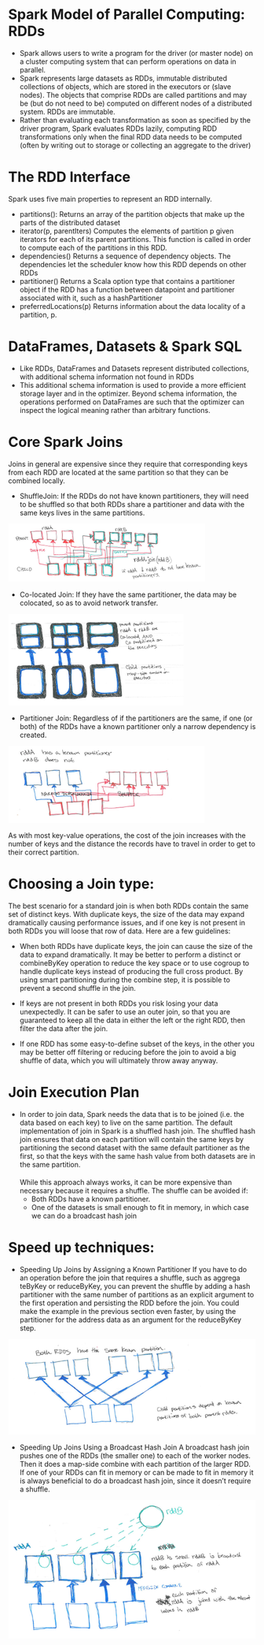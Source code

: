 # Spark Model of Parallel Computing: RDDs
 - Spark allows users to write a program for the driver (or master node) on a cluster computing system that can perform 
   operations on data in parallel.
 - Spark represents large datasets as RDDs, immutable distributed collections of objects, which are stored in the executors
   or (slave nodes). The objects that comprise RDDs are called partitions and may be (but do not need to be) computed on 
   different nodes of a distributed system. RDDs are immutable. 
 - Rather than evaluating each transformation as soon as specified by the driver program, Spark evaluates RDDs lazily, 
   computing RDD transformations only when the final RDD data needs to be computed (often by writing out to storage or 
   collecting an aggregate to the driver)
   
# The RDD Interface
  Spark uses five main properties to represent an RDD internally.
 
   - partitions(): Returns an array of the partition objects that make up the parts of the distributed dataset
   - iterator(p, parentIters) Computes the elements of partition p given iterators for each of its parent partitions. 
     This function is called in order to compute each of the partitions in this RDD.
   - dependencies() Returns a sequence of dependency objects. The dependencies let the scheduler know how this RDD 
	 depends on other RDDs
   - partitioner() Returns a Scala option type that contains a partitioner object if the RDD has a function between 
     datapoint and partitioner associated with it, such as a hashPartitioner
   - preferredLocations(p) Returns information about the data locality of a partition, p.
   
# DataFrames, Datasets & Spark SQL
 - Like RDDs, DataFrames and Datasets represent distributed collections, with additional schema information not found in RDDs
 - This additional schema information is used to provide a more efficient storage layer and in the optimizer. Beyond schema 
   information, the operations performed on DataFrames are such that the optimizer can inspect the logical meaning rather than 
   arbitrary functions.

# Core Spark Joins
  Joins in general are expensive since they require that corresponding keys from each RDD are located at the same partition so that they can be combined locally. 
 
 - ShuffleJoin: If the RDDs do not have known partitioners, they will need to be shuffled so that both RDDs share a partitioner and data
with the same keys lives in the same partitions.

![Alt text](https://github.com/gitPratikSingh/SparkInternals/blob/master/ShuffleJoin.PNG?raw=true "ShuffleJoin")

 - Co-located Join: If they have the same partitioner, the data may be colocated, so as to avoid network transfer. 
 
 ![Alt text](https://github.com/gitPratikSingh/SparkInternals/blob/master/ColocatedJoine.PNG?raw=true "ShuffleJoin")
 
 - Partitioner Join: Regardless of if the partitioners are the same, if one (or both) of the RDDs have a known partitioner only a narrow dependency is created. 
 
 ![Alt text](https://github.com/gitPratikSingh/SparkInternals/blob/master/PartitionerJoin.PNG?raw=true "Partitioner")
 

As with most key-value operations, the cost of the join increases with the number of keys and the distance the records have to travel in order to get to their correct partition.


# Choosing a Join type:
The best scenario for a standard join is when both RDDs contain the same set of distinct keys. With duplicate keys, the size of the data may expand dramatically causing performance issues, and if one key is not present in both RDDs you will loose that row of data. Here are a few guidelines:

 - When both RDDs have duplicate keys, the join can cause the size of the data to expand dramatically. It may be better to perform a distinct or combineByKey operation to reduce the key space or to use cogroup to handle duplicate keys instead of producing the full cross product. By using smart partitioning during the combine step, it is possible to prevent a second shuffle in the join.

 - If keys are not present in both RDDs you risk losing your data unexpectedly. It can be safer to use an outer join, so that you are guaranteed to keep all the data in either the left or the right RDD, then filter the data after the join.

 - If one RDD has some easy-to-define subset of the keys, in the other you may be better off filtering or reducing before the join to avoid a big shuffle of data, which you will ultimately throw away anyway.
 
# Join Execution Plan
- In order to join data, Spark needs the data that is to be joined (i.e. the data based on each key) to live on the same partition. The default implementation of join in Spark is a shuffled hash join. The shuffled hash join ensures that data on each partition will contain the same keys by partitioning the second dataset with the same default partitioner as the first, so that the keys with the same hash value from both datasets are in the same partition.
  #### 
  While this approach always works, it can be more expensive than necessary because it requires a shuffle.
  The shuffle can be avoided if:
  	- Both RDDs have a known partitioner.
	- One of the datasets is small enough to fit in memory, in which case we can do a broadcast hash join


# Speed up techniques: 
  - Speeding Up Joins by Assigning a Known Partitioner
 If you have to do an operation before the join that requires a shuffle, such as aggrega teByKey or reduceByKey, you can prevent the 
 shuffle by adding a hash partitioner with the same number of partitions as an explicit argument to the first operation and persisting
 the RDD before the join. You could make the example in the previous section even faster, by using the partitioner for the address data
 as an argument for the reduceByKey step.
 
 ![Alt text](https://github.com/gitPratikSingh/SparkInternals/blob/master/Partitioner.PNG?raw=true "Partitioner")
 
  - Speeding Up Joins Using a Broadcast Hash Join
 A broadcast hash join pushes one of the RDDs (the smaller one) to each of the worker nodes. Then it does a map-side combine with each partition of the larger RDD. If one of your RDDs can fit in memory or can be made to fit in memory it is always beneficial to do a broadcast hash join, since it doesn’t require a shuffle.

![Alt text](https://github.com/gitPratikSingh/SparkInternals/blob/master/Broadcast.PNG?raw=true "braodcast")
